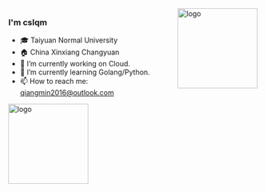<img src="https://github-readme-stats.vercel.app/api?username=cslqm&show_icons=true" alt="logo" height="160" align="right" style="margin: 5px; margin-bottom: 20px;" />

### I'm cslqm

- 🎓 Taiyuan Normal University
- 🏠 China Xinxiang Changyuan
- 🔭 I’m currently working on Cloud.
- 🌱 I’m currently learning Golang/Python.
- 📫 How to reach me: qiangmin2016@outlook.com



<img src="https://github-profile-trophy.vercel.app/?username=cslqm&theme=flat&column=7" alt="logo" height="160" align="center" style="margin: auto; margin-bottom: 20px;" />

